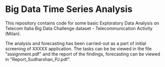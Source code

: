 # Big Data Time Series Analysis

This repository contains code for some basic Exploratory Data Analysis on Telecom Italia Big Data Challenge dataset - Telecommunication Activity (Milan).

The analysis and forecasting has been carried-out as a part of initial screening of XXXXX application. The tasks can be be viewed in the file "assignment.pdf" and the report of the findings, forecasting can be viewed in "Report_Sudharshan_PJ.pdf".